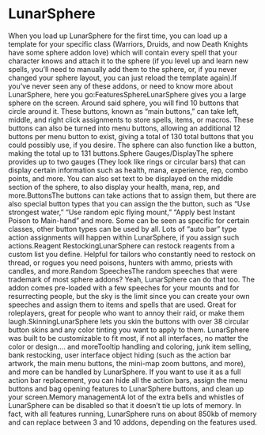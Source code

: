# LunarSphere

When you load up LunarSphere for the first time, you can load up a template for your specific class (Warriors, Druids, and now Death Knights have some sphere addon love) which will contain every spell that your character knows and attach it to the sphere (if you level up and learn new spells, you’ll need to manually add them to the sphere, or, if you never changed your sphere layout, you can just reload the template again).If you’ve never seen any of these addons, or need to know more about LunarSphere, here you go:FeaturesSphereLunarSphere gives you a large sphere on the screen. Around said sphere, you will find 10 buttons that circle around it. These buttons, known as “main buttons,” can take left, middle, and right click assignments to store spells, items, or macros. These buttons can also be turned into menu buttons, allowing an additional 12 buttons per menu button to exist, giving a total of 130 total buttons that you could possibly use, if you desire. The sphere can also function like a button, making the total up to 131 buttons.Sphere Gauges/DisplayThe sphere provides up to two gauges (They look like rings or circular bars) that can display certain information such as health, mana, experience, rep, combo points, and more. You can also set text to be displayed on the middle section of the sphere, to also display your health, mana, rep, and more.ButtonsThe buttons can take actions that to assign them, but there are also special button types that you can assign the the button, such as “Use strongest water,” “Use random epic flying mount,” “Apply best Instant Poison to Main-hand” and more. Some can be seen as specific for certain classes, other button types can be used by all. Lots of “auto bar” type action assignments will happen within LunarSphere, if you assign such actions.Reagent RestockingLunarSphere can restock reagents from a custom list you define. Helpful for tailors who constantly need to restock on thread, or rogues you need poisons, hunters with ammo, priests with candles, and more.Random SpeechesThe random speeches that were trademark of most sphere addons? Yeah, LunarSphere can do that too. The addon comes pre-loaded with a few speeches for your mounts and for resurrecting people, but the sky is the limit since you can create your own speeches and assign them to items and spells that are used. Great for roleplayers, great for people who want to annoy their raid, or make them laugh.SkinningLunarSphere lets you skin the buttons with over 38 circular button skins and any color tinting you want to apply to them. LunarSphere was built to be customizable to fit most, if not all interfaces, no matter the color or design.… and moreTooltip handling and coloring, junk item selling, bank restocking, user interface object hiding (such as the action bar artwork, the main menu buttons, the mini-map zoom buttons, and more), and more can be handled by LunarSphere. If you want to use it as a full action bar replacement, you can hide all the action bars, assign the menu buttons and bag opening features to LunarSphere buttons, and clean up your screen.Memory managementA lot of the extra bells and whistles of LunarSphere can be disabled so that it doesn’t tie up lots of memory. In fact, with all features running, LunarSphere runs on about 850kb of memory and can replace between 3 and 10 addons, depending on the features used.
